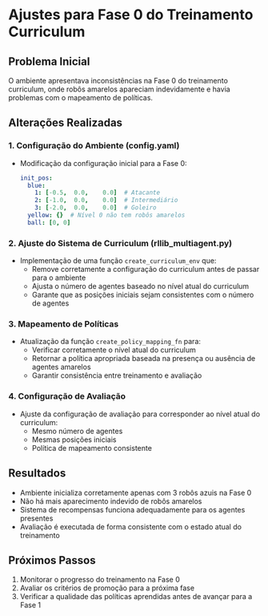 # Ajustes para Fase 0 do Treinamento Curriculum

## Problema Inicial
O ambiente apresentava inconsistências na Fase 0 do treinamento curriculum, onde robôs amarelos apareciam indevidamente e havia problemas com o mapeamento de políticas.

## Alterações Realizadas

### 1. Configuração do Ambiente (config.yaml)
- Modificação da configuração inicial para a Fase 0:
  ```yaml
  init_pos:
    blue:
      1: [-0.5,  0.0,    0.0]  # Atacante
      2: [-1.0,  0.0,    0.0]  # Intermediário
      3: [-2.0,  0.0,    0.0]  # Goleiro
    yellow: {}  # Nível 0 não tem robôs amarelos
    ball: [0, 0]
  ```

### 2. Ajuste do Sistema de Curriculum (rllib_multiagent.py)
- Implementação de uma função `create_curriculum_env` que:
  - Remove corretamente a configuração do curriculum antes de passar para o ambiente
  - Ajusta o número de agentes baseado no nível atual do curriculum
  - Garante que as posições iniciais sejam consistentes com o número de agentes

### 3. Mapeamento de Políticas
- Atualização da função `create_policy_mapping_fn` para:
  - Verificar corretamente o nível atual do curriculum
  - Retornar a política apropriada baseada na presença ou ausência de agentes amarelos
  - Garantir consistência entre treinamento e avaliação

### 4. Configuração de Avaliação
- Ajuste da configuração de avaliação para corresponder ao nível atual do curriculum:
  - Mesmo número de agentes
  - Mesmas posições iniciais
  - Política de mapeamento consistente

## Resultados
- Ambiente inicializa corretamente apenas com 3 robôs azuis na Fase 0
- Não há mais aparecimento indevido de robôs amarelos
- Sistema de recompensas funciona adequadamente para os agentes presentes
- Avaliação é executada de forma consistente com o estado atual do treinamento

## Próximos Passos
1. Monitorar o progresso do treinamento na Fase 0
2. Avaliar os critérios de promoção para a próxima fase
3. Verificar a qualidade das políticas aprendidas antes de avançar para a Fase 1 